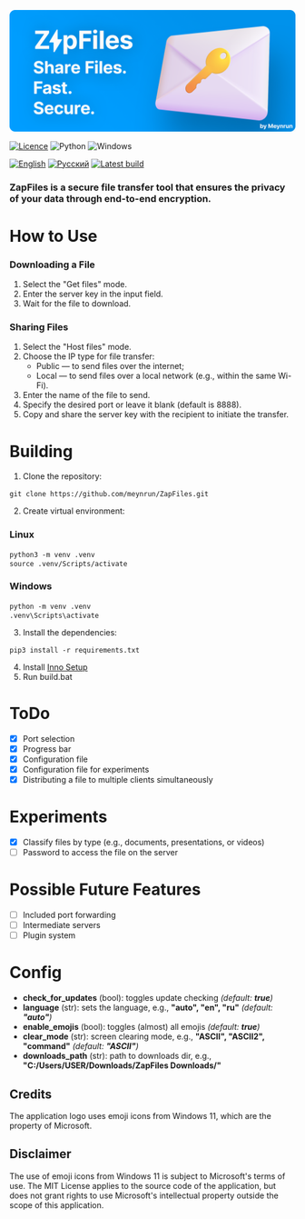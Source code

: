 ![ZapFiles](./assets/ZapFiles-banner.png)

[![Licence](https://img.shields.io/github/license/Ileriayo/markdown-badges?style=for-the-badge)](./LICENSE)
![Python](https://img.shields.io/badge/python-3670A0?style=for-the-badge&logo=python&logoColor=ffdd54)
![Windows](https://img.shields.io/badge/Windows-0078D6?style=for-the-badge&logo=windows&logoColor=white)

[![English](https://img.shields.io/badge/English-0078D4?style=for-the-badge&logo=download&logoColor=white)](./README.md)
[![Русский](https://img.shields.io/badge/Русский-D52B1E?style=for-the-badge&logo=download&logoColor=white)](./README-ru.md)
[![Latest build](https://img.shields.io/badge/Download%20latest-66CC00?style=for-the-badge&logo=download&logoColor=white)](https://github.com/meynrun/ZapFiles/releases/latest/download/Setup-x64.exe)

### **ZapFiles** is a secure file transfer tool that ensures the privacy of your data through end-to-end encryption.

# How to Use
### Downloading a File
1. Select the "Get files" mode.
2. Enter the server key in the input field.
3. Wait for the file to download.

### Sharing Files
1. Select the "Host files" mode.
2. Choose the IP type for file transfer:
   - Public — to send files over the internet;
   - Local — to send files over a local network (e.g., within the same Wi-Fi).
3. Enter the name of the file to send.
4. Specify the desired port or leave it blank (default is 8888).
5. Copy and share the server key with the recipient to initiate the transfer.

# Building
1. Clone the repository: 
```shell
git clone https://github.com/meynrun/ZapFiles.git
```
2. Create virtual environment:
### Linux
```shell
python3 -m venv .venv
source .venv/Scripts/activate
```
### Windows
```shell
python -m venv .venv
.venv\Scripts\activate
```
3. Install the dependencies: 
```shell
pip3 install -r requirements.txt
```
4. Install [Inno Setup](https://jrsoftware.org/download.php/is.exe)
5. Run build.bat

# ToDo
- [x] Port selection
- [x] Progress bar
- [x] Configuration file
- [x] Configuration file for experiments
- [x] Distributing a file to multiple clients simultaneously

# Experiments
- [x] Classify files by type (e.g., documents, presentations, or videos)
- [ ] Password to access the file on the server

# Possible Future Features
- [ ] Included port forwarding
- [ ] Intermediate servers
- [ ] Plugin system

# Config
- **check_for_updates** (bool): toggles update checking _(default: **true**)_  
- **language** (str): sets the language, e.g., **"auto", "en", "ru"** _(default: **"auto"**)_  
- **enable_emojis** (bool): toggles (almost) all emojis _(default: **true**)_  
- **clear_mode** (str): screen clearing mode, e.g., **"ASCII", "ASCII2", "command"** _(default: **"ASCII"**)_
- **downloads_path** (str): path to downloads dir, e.g., **"C:/Users/USER/Downloads/ZapFiles Downloads/"**

## Credits
The application logo uses emoji icons from Windows 11, which are the property of Microsoft. 
## Disclaimer
The use of emoji icons from Windows 11 is subject to Microsoft's terms of use. The MIT License applies to the source code of the application, but does not grant rights to use Microsoft's intellectual property outside the scope of this application.
